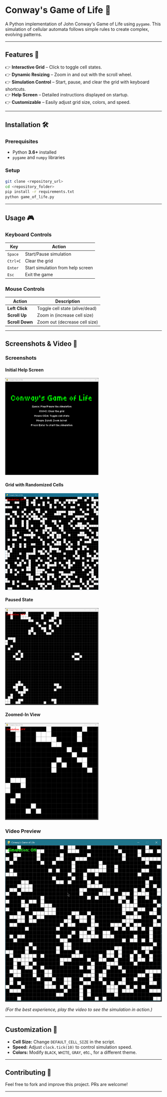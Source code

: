 # **Conway's Game of Life 🧬**
A Python implementation of John Conway's Game of Life using `pygame`. This simulation of cellular automata follows simple rules to create complex, evolving patterns.

---

## **Features 🚀**
👉 **Interactive Grid** – Click to toggle cell states.  
👉 **Dynamic Resizing** – Zoom in and out with the scroll wheel.  
👉 **Simulation Control** – Start, pause, and clear the grid with keyboard shortcuts.  
👉 **Help Screen** – Detailed instructions displayed on startup.  
👉 **Customizable** – Easily adjust grid size, colors, and speed.

---

## **Installation 🛠**
### **Prerequisites**
- Python **3.6+** installed  
- `pygame` and `numpy` libraries

### **Setup**
```bash
git clone <repository_url>
cd <repository_folder>
pip install -r requirements.txt
python game_of_life.py
```

---

## **Usage 🎮**
### **Keyboard Controls**
| Key       | Action                        |
|-----------|------------------------------|
| `Space`   | Start/Pause simulation       |
| `Ctrl+C`  | Clear the grid               |
| `Enter`   | Start simulation from help screen |
| `Esc`     | Exit the game                |

### **Mouse Controls**
| Action | Description |
|--------|------------|
| **Left Click**  | Toggle cell state (alive/dead) |
| **Scroll Up**   | Zoom in (increase cell size) |
| **Scroll Down** | Zoom out (decrease cell size) |

---

## **Screenshots & Video 🎥**
### **Screenshots**
#### Initial Help Screen
<a href="static/Initial%20Help%20Screen.png"><img src="static/Initial%20Help%20Screen.png" width="300"></a>

#### Grid with Randomized Cells
<a href="static/Grid%20with%20Randomized%20Cells.png"><img src="static/Grid%20with%20Randomized%20Cells.png" width="300"></a>

#### Paused State
<a href="static/Paused%20State%20.png"><img src="static/Paused%20State%20.png" width="300"></a>

#### Zoomed-In View
<a href="static/Zoomed-In%20View.png"><img src="static/Zoomed-In%20View.png" width="300"></a>

### **Video Preview**
[![Simulation Running](static/Simulation%20Running.gif)](static/Simulation%20Running.gif)

_(For the best experience, play the video to see the simulation in action.)_

---

## **Customization 🎨**
- **Cell Size:** Change `DEFAULT_CELL_SIZE` in the script.
- **Speed:** Adjust `clock.tick(10)` to control simulation speed.
- **Colors:** Modify `BLACK`, `WHITE`, `GRAY`, etc., for a different theme.

---

## **Contributing 🤝**
Feel free to fork and improve this project. PRs are welcome!

---

